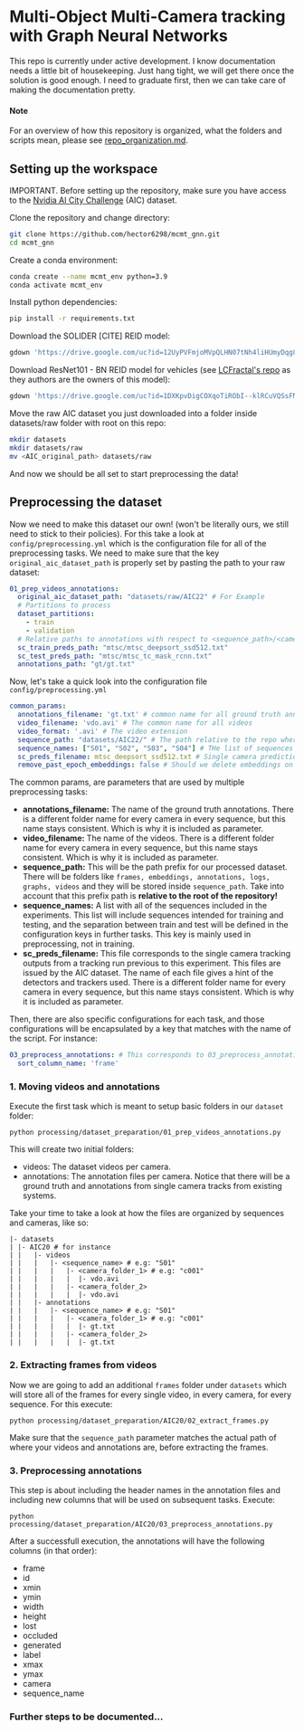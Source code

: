 # Multi-Object Multi-Camera tracking with Graph Neural Networks
This repo is currently under active development. I know documentation needs a little bit of housekeeping. Just hang tight, we will get there
once the solution is good enough. I need to graduate first, then we can take care of making the documentation pretty.

#### Note
For an overview of how this repository is organized, what the folders and scripts mean, please see [repo_organization.md](https://github.com/hector6298/mcmt_gnn/blob/main/repo_organization.md).

## Setting up the workspace

IMPORTANT. Before setting up the repository, make sure you have access to the [Nvidia AI City Challenge](https://www.aicitychallenge.org/2021-track3-download/) (AIC) dataset.

Clone the repository and change directory:

```bash
git clone https://github.com/hector6298/mcmt_gnn.git
cd mcmt_gnn
```

Create a conda environment:

```bash
conda create --name mcmt_env python=3.9
conda activate mcmt_env
```

Install python dependencies:

```bash
pip install -r requirements.txt
```

Download the SOLIDER [CITE] REID model:

```bash
gdown 'https://drive.google.com/uc?id=12UyPVFmjoMVpQLHN07tNh4liHUmyDqg8&export=download' -O models/reid/st_reid_weights.pth
```

Download ResNet101 - BN REID model for vehicles (see [LCFractal's repo](https://github.com/LCFractal/AIC21-MTMC) as they authors are the owners of this model):

```bash
gdown 'https://drive.google.com/uc?id=1DXKpvDigCOXqoTiRObI--klRCuVQSsFM&export=download -O models/reid/resnet101_ibn_a_2.pth
```

Move the raw AIC dataset you just downloaded into a folder inside datasets/raw folder with root on this repo:

```bash
mkdir datasets
mkdir datasets/raw
mv <AIC_original_path> datasets/raw
```

And now we should be all set to start preprocessing the data!

## Preprocessing the dataset
Now we need to make this dataset our own! (won't be literally ours, we still need to stick to their policies).
For this take a look at `config/preprocessing.yml` which is the configuration file for all of the preprocessing tasks.
We need to make sure that the key `original_aic_dataset_path` is properly set by pasting the path to your raw dataset:

```yaml
01_prep_videos_annotations:
  original_aic_dataset_path: "datasets/raw/AIC22" # For Example
  # Partitions to process
  dataset_partitions:
    - train
    - validation
  # Relative paths to annotations with respect to <sequence_path>/<camera_name>/
  sc_train_preds_path: "mtsc/mtsc_deepsort_ssd512.txt"
  sc_test_preds_path: "mtsc/mtsc_tc_mask_rcnn.txt"
  annotations_path: "gt/gt.txt"
```

Now, let's take a quick look into the configuration file `config/preprocessing.yml`

```yaml
common_params:
  annotations_filename: 'gt.txt' # common name for all ground truth annotations
  video_filename: 'vdo.avi' # The common name for all videos
  video_format: '.avi' # The video extension
  sequence_path: "datasets/AIC22/" # The path relative to the repo where the dataset is
  sequence_names: ["S01", "S02", "S03", "S04"] # THe list of sequences to include (both train and test)
  sc_preds_filename: mtsc_deepsort_ssd512.txt # Single camera predictions
  remove_past_epoch_embeddings: false # Should we delete embeddings on every pass?
```
The common params, are parameters that are used by multiple preprocessing tasks:
- **annotations_filename:** The name of the ground truth annotations. There is a different folder name for every camera in every sequence, but this name stays consistent. Which is why it is included as parameter.
- **video_filename:** The name of the videos. There is a different folder name for every camera in every sequence, but this name stays consistent. Which is why it is included as parameter.
- **sequence_path:** This will be the path prefix for our processed dataset. There will be folders like `frames, embeddings, annotations, logs, graphs, videos` and they will be stored inside `sequence_path`. Take into account that this prefix path is **relative to the root of the repository!**
- **sequence_names:** A list with all of the sequences included in the experiments. This list will include sequences intended for training and testing, and the separation between train and test will be defined in the configuration keys in further tasks. This key is mainly used in preprocessing, not in training.
- **sc_preds_filename:** This file corresponds to the single camera tracking outputs from a tracking run previous to this experiment. This files are issued by the AIC dataset. The name of each file gives a hint of the detectors and trackers used. There is a different folder name for every camera in every sequence, but this name stays consistent. Which is why it is included as parameter.

Then, there are also specific configurations for each task, and those configurations will be encapsulated by a key that matches with the name of the script. For instance:

```yaml
03_preprocess_annotations: # This corresponds to 03_preprocess_annotations.py
  sort_column_name: 'frame'
```

### 1. Moving videos and annotations
Execute the first task which is meant to setup basic folders in our `dataset` folder:

```
python processing/dataset_preparation/01_prep_videos_annotations.py
```

This will create two initial folders:
- videos:  The dataset videos per camera.
- annotations: The annotation files per camera. Notice that there will be a ground truth and annotations from single camera tracks from existing systems.

Take your time to take a look at how the files are organized by sequences and cameras, like so:

```
|- datasets
| |- AIC20 # for instance
| |   |- videos
| |   |   |- <sequence_name> # e.g: "S01"
| |   |   |   |- <camera_folder_1> # e.g: "c001"
| |   |   |   |  |- vdo.avi
| |   |   |   |- <camera_folder_2>
| |   |   |   |  |- vdo.avi
| |   |- annotations
| |   |   |- <sequence_name> # e.g: "S01"
| |   |   |   |- <camera_folder_1> # e.g: "c001"
| |   |   |   |  |- gt.txt
| |   |   |   |- <camera_folder_2>
| |   |   |   |  |- gt.txt
```

### 2. Extracting frames from videos
Now we are going to add an additional `frames` folder under `datasets` which will store all of the frames for every single video, in every camera, for every sequence.
For this execute:

```
python processing/dataset_preparation/AIC20/02_extract_frames.py
```

Make sure that the `sequence_path` parameter matches the actual path of where your videos and annotations are, before extracting the frames.

### 3. Preprocessing annotations
This step is about including the header names in the annotation files and including new columns that will be used on subsequent tasks. Execute:

```
python processing/dataset_preparation/AIC20/03_preprocess_annotations.py
```

After a successfull execution, the annotations will have the following columns (in that order):

- frame
- id
- xmin
- ymin
- width
- height
- lost
- occluded
- generated
- label
- xmax
- ymax
- camera
- sequence_name

### Further steps to be documented...

